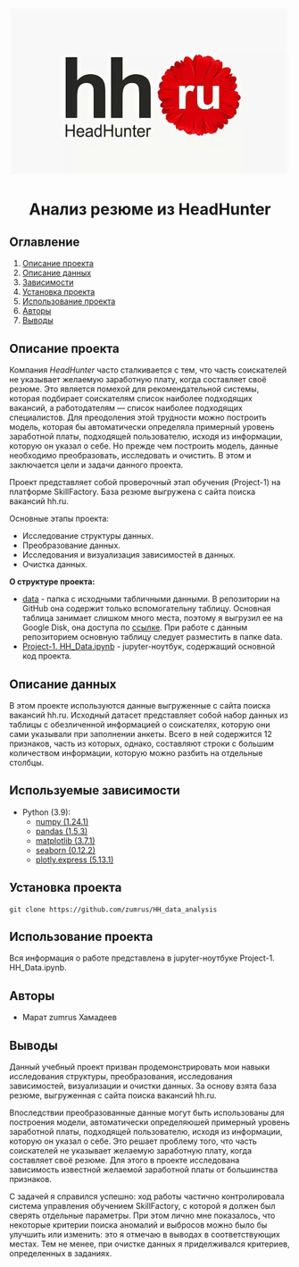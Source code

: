
![](https://raw.githubusercontent.com/AndreyRysistov/DatasetsForPandas/main/hh%20label.jpg)
# <center> Анализ резюме из HeadHunter </center>
## Оглавление
1. [Описание проекта](#Описание-проекта)
2. [Описание данных](#Описание-данных)
3. [Зависимости](#Используемые-зависимости)
4. [Установка проекта](#Установка-проекта)
5. [Использование проекта](#Использование-проекта)
6. [Авторы](#Авторы)
7. [Выводы](#Выводы)

## Описание проекта

Компания *HeadHunter* часто сталкивается с тем, что часть соискателей не указывает желаемую заработную плату, когда составляет своё резюме. Это является помехой для рекомендательной системы, которая подбирает соискателям список наиболее подходящих вакансий, а работодателям — список наиболее подходящих специалистов. Для преодоления этой трудности можно построить модель, которая бы автоматически определяла примерный уровень заработной платы, подходящей пользователю, исходя из информации, которую он указал о себе. Но прежде чем построить модель, данные необходимо преобразовать, исследовать и очистить. В этом и заключается цели и задачи данного проекта.

Проект представляет собой проверочный этап обучения (Project-1) на платформе SkillFactory. База резюме выгружена с сайта поиска вакансий hh.ru.

Основные этапы проекта:
* Исследование структуры данных.
* Преобразование данных.
* Исследования и визуализация зависимостей в данных.
* Очистка данных.


**О структуре проекта:**
* [data](./data) - папка с исходными табличными данными. В репозитории на GitHub она содержит только  вспомогательну таблицу. Основная таблица занимает слишком много места, поэтому я выгрузил ее на Google Disk, она доступа по [ссылке](https://drive.google.com/file/d/1HdheH9McosBMbrvjOb3BS4W4KBGIc1c0/view?usp=sharing). При работе с данным репозиторием основную таблицу следует разместить в папке data.
* [Project-1. HH_Data.ipynb](./Project-1.%20HH_Data.ipynb) - jupyter-ноутбук, содержащий основной код проекта.


## Описание данных
В этом проекте используются данные выгруженные с сайта поиска вакансий hh.ru. Исходный датасет представляет собой набор данных из таблицы с обезличенной информацией о соискателях, которую они сами указывали при заполнении анкеты. Всего в ней содержится 12 признаков, часть из которых, однако, составляют строки с большим количеством информации, которую можно разбить на отдельные столбцы.

## Используемые зависимости
* Python (3.9):
    * [numpy (1.24.1)](https://numpy.org)
    * [pandas (1.5.3)](https://pandas.pydata.org)
    * [matplotlib (3.7.1)](https://matplotlib.org)
    * [seaborn (0.12.2)](https://seaborn.pydata.org)
    * [plotly.express (5.13.1)](https://plotly.com/python/plotly-express/)

## Установка проекта

```
git clone https://github.com/zumrus/HH_data_analysis
```

## Использование проекта
Вся информация о работе представлена в jupyter-ноутбуке Project-1. HH_Data.ipynb.

## Авторы

* Марат zumrus Хамадеев

## Выводы

Данный учебный проект призван продемонстрировать мои навыки исследования структуры, преобразования, исследования зависимостей, визуализации и очистки данных. За основу взята база резюме, выгруженная с сайта поиска вакансий hh.ru. 

Впоследствии преобразованные данные могут быть использованы для построения модели, автоматически определяюшей примерный уровень заработной платы, подходящей пользователю, исходя из информации, которую он указал о себе. Это решает проблему того, что часть соискателей не указывает желаемую заработную плату, когда составляет своё резюме. Для этого в проекте исследована зависимость известной желаемой заработной платы от большинства признаков. 

С задачей я справился успешно: ход работы частично контролировала система управления обучением SkillFactory, с которой я должен был сверять отдельные параметры. При этом лично мне показалось, что некоторые критерии поиска аномалий и выбросов можно было бы улучшить или изменить: это я отмечаю в выводах в соответствующих местах. Тем не менее, при очистке данных я приделживался критериев, определенных в заданиях. 